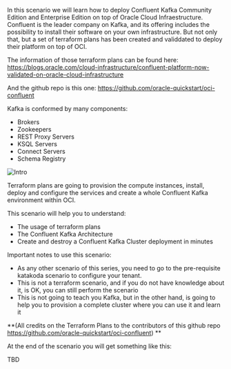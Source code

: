 In this scenario we will learn how to deploy Confluent Kafka Community Edition and Enterprise Edition on top of Oracle Cloud Infraestructure.
Confluent is the leader company on Kafka, and its offering includes the possibility to install their software on your own infrastructure. But not only that,
but a set of terraform plans has been created and validdated to deploy their platform on top of OCI.

The information of those terraform plans can be found here:
https://blogs.oracle.com/cloud-infrastructure/confluent-platform-now-validated-on-oracle-cloud-infrastructure

And the github repo is this one:
https://github.com/oracle-quickstart/oci-confluent

Kafka is conformed by many components: 
- Brokers
- Zookeepers
- REST Proxy Servers
- KSQL Servers
- Connect Servers
- Schema Registry

![Intro](/RedExpertAlliance/courses/oci-course/oci-confluent-kafka/assets/arch1.jpg)

Terraform plans are going to provision the compute instances, install, deploy and configure the services and create a whole Confluent Kafka environment within OCI.


This scenario will help you to understand:

- The usage of terraform plans 
- The Confluent Kafka Architecture
- Create and destroy a Confluent Kafka Cluster deployment in minutes

Important notes to use this scenario:

- As any other scenario of this series, you need to go to the pre-requisite katakoda scenario to configure your tenant.
- This is not a terraform scenario, and if you do not have knowledge about it, is OK, you can still perform the scenario
- This is not going to teach you Kafka, but in the other hand, is going to help you to provision a complete cluster where you can use it and learn it

**(All credits on the Terraform Plans to the contributors of this github repo https://github.com/oracle-quickstart/oci-confluent) **

At the end of the scenario you will get something like this:

TBD

